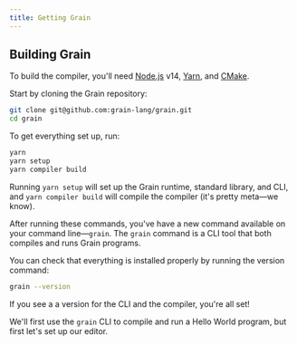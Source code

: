 ```yaml
---
title: Getting Grain
---
```


## Building Grain

To build the compiler, you'll need [Node.js](https://nodejs.org/en/download/current/) v14, [Yarn](https://yarnpkg.com/getting-started/install), and [CMake](https://cgold.readthedocs.io/en/latest/first-step/installation.html).

Start by cloning the Grain repository:

```bash
git clone git@github.com:grain-lang/grain.git
cd grain
```

To get everything set up, run:

```bash
yarn
yarn setup
yarn compiler build
```

Running `yarn setup` will set up the Grain runtime, standard library, and CLI, and `yarn compiler build` will compile the compiler (it's pretty meta—we know).

After running these commands, you've have a new command available on your command line—`grain`. The `grain` command is a CLI tool that both compiles and runs Grain programs.

You can check that everything is installed properly by running the version command:

```bash
grain --version
```

If you see a a version for the CLI and the compiler, you're all set!

We'll first use the `grain` CLI to compile and run a Hello World program, but first let's set up our editor.
